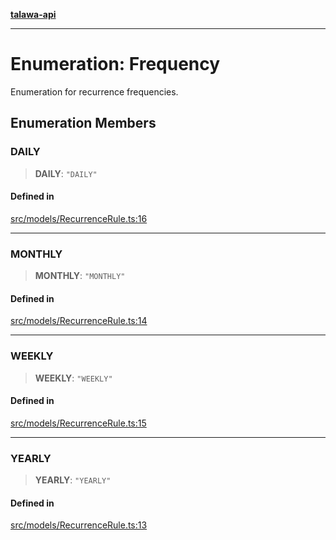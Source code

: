[**talawa-api**](../../../README.md)

***

# Enumeration: Frequency

Enumeration for recurrence frequencies.

## Enumeration Members

### DAILY

> **DAILY**: `"DAILY"`

#### Defined in

[src/models/RecurrenceRule.ts:16](https://github.com/Suyash878/talawa-api/blob/f376d03c37e9acd046e7cc983947432c95f74442/src/models/RecurrenceRule.ts#L16)

***

### MONTHLY

> **MONTHLY**: `"MONTHLY"`

#### Defined in

[src/models/RecurrenceRule.ts:14](https://github.com/Suyash878/talawa-api/blob/f376d03c37e9acd046e7cc983947432c95f74442/src/models/RecurrenceRule.ts#L14)

***

### WEEKLY

> **WEEKLY**: `"WEEKLY"`

#### Defined in

[src/models/RecurrenceRule.ts:15](https://github.com/Suyash878/talawa-api/blob/f376d03c37e9acd046e7cc983947432c95f74442/src/models/RecurrenceRule.ts#L15)

***

### YEARLY

> **YEARLY**: `"YEARLY"`

#### Defined in

[src/models/RecurrenceRule.ts:13](https://github.com/Suyash878/talawa-api/blob/f376d03c37e9acd046e7cc983947432c95f74442/src/models/RecurrenceRule.ts#L13)
